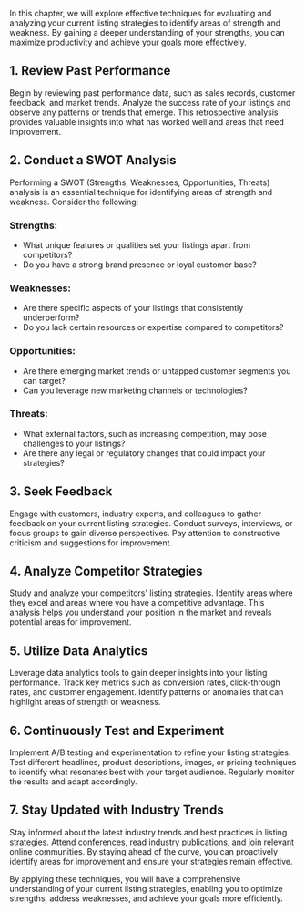 
In this chapter, we will explore effective techniques for evaluating and analyzing your current listing strategies to identify areas of strength and weakness. By gaining a deeper understanding of your strengths, you can maximize productivity and achieve your goals more effectively.

1\. Review Past Performance
--------------------------

Begin by reviewing past performance data, such as sales records, customer feedback, and market trends. Analyze the success rate of your listings and observe any patterns or trends that emerge. This retrospective analysis provides valuable insights into what has worked well and areas that need improvement.

2\. Conduct a SWOT Analysis
--------------------------

Performing a SWOT (Strengths, Weaknesses, Opportunities, Threats) analysis is an essential technique for identifying areas of strength and weakness. Consider the following:

### Strengths:

* What unique features or qualities set your listings apart from competitors?
* Do you have a strong brand presence or loyal customer base?

### Weaknesses:

* Are there specific aspects of your listings that consistently underperform?
* Do you lack certain resources or expertise compared to competitors?

### Opportunities:

* Are there emerging market trends or untapped customer segments you can target?
* Can you leverage new marketing channels or technologies?

### Threats:

* What external factors, such as increasing competition, may pose challenges to your listings?
* Are there any legal or regulatory changes that could impact your strategies?

3\. Seek Feedback
----------------

Engage with customers, industry experts, and colleagues to gather feedback on your current listing strategies. Conduct surveys, interviews, or focus groups to gain diverse perspectives. Pay attention to constructive criticism and suggestions for improvement.

4\. Analyze Competitor Strategies
--------------------------------

Study and analyze your competitors' listing strategies. Identify areas where they excel and areas where you have a competitive advantage. This analysis helps you understand your position in the market and reveals potential areas for improvement.

5\. Utilize Data Analytics
-------------------------

Leverage data analytics tools to gain deeper insights into your listing performance. Track key metrics such as conversion rates, click-through rates, and customer engagement. Identify patterns or anomalies that can highlight areas of strength or weakness.

6\. Continuously Test and Experiment
-----------------------------------

Implement A/B testing and experimentation to refine your listing strategies. Test different headlines, product descriptions, images, or pricing techniques to identify what resonates best with your target audience. Regularly monitor the results and adapt accordingly.

7\. Stay Updated with Industry Trends
------------------------------------

Stay informed about the latest industry trends and best practices in listing strategies. Attend conferences, read industry publications, and join relevant online communities. By staying ahead of the curve, you can proactively identify areas for improvement and ensure your strategies remain effective.

By applying these techniques, you will have a comprehensive understanding of your current listing strategies, enabling you to optimize strengths, address weaknesses, and achieve your goals more efficiently.
